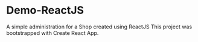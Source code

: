 # Demo-ReactJS
A simple administration for a Shop created using ReactJS
This project was bootstrapped with Create React App.
